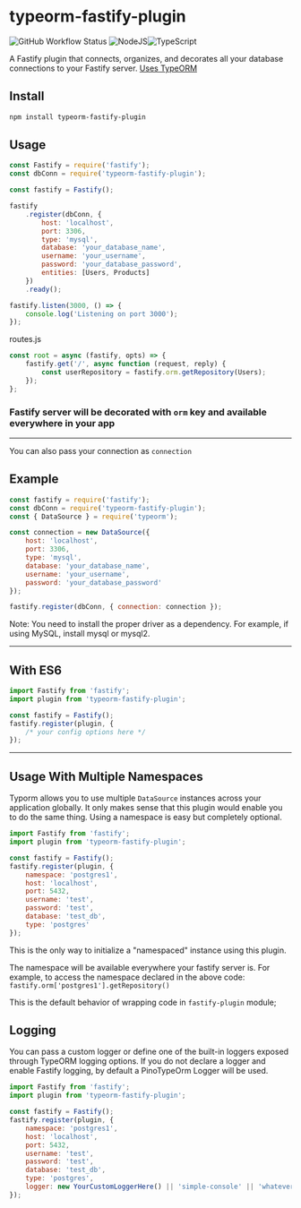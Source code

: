 # typeorm-fastify-plugin

![GitHub Workflow Status](https://img.shields.io/github/actions/workflow/status/jclemens24/typeorm-fastify-plugin/ci.yml)
![NodeJS](https://img.shields.io/badge/node.js-6DA55F?style=for-the-badge&logo=node.js&logoColor=white)![TypeScript](https://img.shields.io/badge/typescript-%23007ACC.svg?style=for-the-badge&logo=typescript&logoColor=white)

A Fastify plugin that connects, organizes, and decorates all your database connections to your Fastify server. [Uses TypeORM](https://typeorm.io/)

## Install

```bash
npm install typeorm-fastify-plugin
```

## Usage

```javascript
const Fastify = require('fastify');
const dbConn = require('typeorm-fastify-plugin');

const fastify = Fastify();

fastify
	.register(dbConn, {
		host: 'localhost',
		port: 3306,
		type: 'mysql',
		database: 'your_database_name',
		username: 'your_username',
		password: 'your_database_password',
		entities: [Users, Products]
	})
	.ready();

fastify.listen(3000, () => {
	console.log('Listening on port 3000');
});
```

routes.js

```javascript
const root = async (fastify, opts) => {
	fastify.get('/', async function (request, reply) {
		const userRepository = fastify.orm.getRepository(Users);
	});
};
```

### Fastify server will be decorated with `orm` key and available everywhere in your app

---

You can also pass your connection as `connection`

## Example

```javascript
const fastify = require('fastify');
const dbConn = require('typeorm-fastify-plugin');
const { DataSource } = require('typeorm');

const connection = new DataSource({
	host: 'localhost',
	port: 3306,
	type: 'mysql',
	database: 'your_database_name',
	username: 'your_username',
	password: 'your_database_password'
});

fastify.register(dbConn, { connection: connection });
```

Note: You need to install the proper driver as a dependency. For example, if using MySQL, install mysql or mysql2.

---

## With ES6

```javascript
import Fastify from 'fastify';
import plugin from 'typeorm-fastify-plugin';

const fastify = Fastify();
fastify.register(plugin, {
	/* your config options here */
});
```

---

## Usage With Multiple Namespaces

Typorm allows you to use multiple `DataSource` instances across your application globally. It only makes sense that this plugin would enable you to do the same thing. Using a namespace is easy but completely optional.

```javascript
import Fastify from 'fastify';
import plugin from 'typeorm-fastify-plugin';

const fastify = Fastify();
fastify.register(plugin, {
	namespace: 'postgres1',
	host: 'localhost',
	port: 5432,
	username: 'test',
	password: 'test',
	database: 'test_db',
	type: 'postgres'
});
```

This is the only way to initialize a "namespaced" instance using this plugin.

The namespace will be available everywhere your fastify server is. For example, to access the namespace declared in the above code: `fastify.orm['postgres1'].getRepository()`

This is the default behavior of wrapping code in `fastify-plugin` module;

## Logging

You can pass a custom logger or define one of the built-in loggers exposed through TypeORM logging options. If you do not declare a logger and enable Fastify logging, by default a PinoTypeOrm Logger will be used.

```javascript
import Fastify from 'fastify';
import plugin from 'typeorm-fastify-plugin';

const fastify = Fastify();
fastify.register(plugin, {
	namespace: 'postgres1',
	host: 'localhost',
	port: 5432,
	username: 'test',
	password: 'test',
	database: 'test_db',
	type: 'postgres',
	logger: new YourCustomLoggerHere() || 'simple-console' || 'whatever'
});
```
